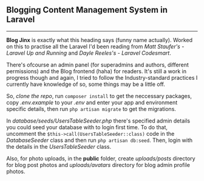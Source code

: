 ## Blogging Content Management System in Laravel
---
**Blog Jinx** is exactly what this heading says (funny name actually). Worked on this to practise all the Laravel I'd been reading from *Matt Staufer's - Laravel Up and Running* and *Dayle Reeles's - Laravel Codesmart*.

There's ofcourse an admin panel (for superadmins and authors, different permissions) and the Blog frontend (haha) for readers. It's still a work in progress though and again, I tried to follow the Industry-standard practices I currently have knowledge of so, some things may be a little off.

So, *clone the repo*, run `composer install` to get the neccessary packages, copy *.env.example* to your *.env* and enter your app and environment specific details, then run `php artisan migrate` to get the migrations.

In *database/seeds/UsersTableSeeder.php* there's specified admin details you could seed your database with to login first time.
To do that, uncomment the `$this->call(UsersTableSeeder::class)` code in the *DatabaseSeeder* class and then run `php artisan db:seed`.
Then, login with the details in the *UsersTableSeeder* class.

Also, for photo uploads, in the **public** folder, create *uploads/posts* directory for blog post photos and *uploads/avatars* directory for blog admin profile photos.
